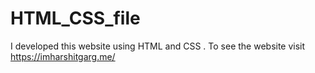 # HTML_CSS_file
I developed this website using HTML and CSS . To see the website visit https://imharshitgarg.me/ 
